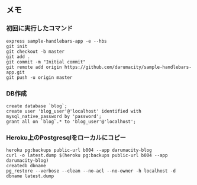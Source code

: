 ## メモ
### 初回に実行したコマンド
`express sample-handlebars-app -e --hbs`  
`git init`  
`git checkout -b master`  
`git add .`  
`git commit -m "Initial commit"`  
`git remote add origin https://github.com/darumacity/sample-handlebars-app.git`  
`git push -u origin master`

### DB作成
``create database `blog`;``  
`create user 'blog_user'@'localhost' identified with mysql_native_password by 'password';`  
``grant all on `blog`.* to 'blog_user'@'localhost';``

### Heroku上のPostgresqlをローカルにコピー
`heroku pg:backups public-url b004 --app darumacity-blog`  
`curl -o latest.dump $(heroku pg:backups public-url b004 --app darumacity-blog)`  
`createdb dbname`  
`pg_restore --verbose --clean --no-acl --no-owner -h localhost -d dbname latest.dump`
